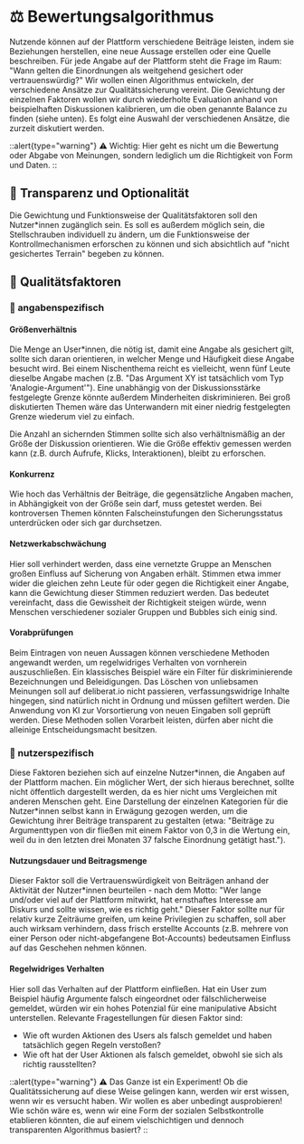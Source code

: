 # ⚖️ Bewertungsalgorithmus

Nutzende können auf der Plattform verschiedene Beiträge leisten, indem sie Beziehungen herstellen, eine neue Aussage erstellen oder eine Quelle beschreiben. Für jede Angabe auf der Plattform steht die Frage im Raum: "Wann gelten die Einordnungen als weitgehend gesichert oder vertrauenswürdig?" Wir wollen einen Algorithmus entwickeln, der verschiedene Ansätze zur Qualitätssicherung vereint. Die Gewichtung der einzelnen Faktoren wollen wir durch wiederholte Evaluation anhand von beispielhaften Diskussionen kalibrieren, um die oben genannte Balance zu finden (siehe unten). Es folgt eine Auswahl der verschiedenen Ansätze, die zurzeit diskutiert werden.

::alert{type="warning"}
⚠️ Wichtig: Hier geht es nicht um die Bewertung oder Abgabe von Meinungen, sondern lediglich um die Richtigkeit von Form und Daten.
::

## 👀 Transparenz und Optionalität

Die Gewichtung und Funktionsweise der Qualitätsfaktoren soll den Nutzer\*innen zugänglich sein. Es soll es außerdem möglich sein, die Stellschrauben individuell zu ändern, um die Funktionsweise der Kontrollmechanismen erforschen zu können und sich absichtlich auf "nicht gesichertes Terrain" begeben zu können.

## 🧮 Qualitätsfaktoren

### 💬 angabenspezifisch

#### Größenverhältnis

Die Menge an User\*innen, die nötig ist, damit eine Angabe als gesichert gilt, sollte sich daran orientieren, in welcher Menge und Häufigkeit diese Angabe besucht wird.
Bei einem Nischenthema reicht es vielleicht, wenn fünf Leute dieselbe Angabe machen (z.B. "Das Argument XY ist tatsächlich vom Typ 'Analogie-Argument'"). Eine unabhängig von der Diskussionsstärke festgelegte Grenze könnte außerdem Minderheiten diskriminieren. Bei groß diskutierten Themen wäre das Unterwandern mit einer niedrig festgelegten Grenze wiederum viel zu einfach.

Die Anzahl an sichernden Stimmen sollte sich also verhältnismäßig an der Größe der Diskussion orientieren. Wie die Größe effektiv gemessen werden kann (z.B. durch Aufrufe, Klicks, Interaktionen), bleibt zu erforschen.

#### Konkurrenz

Wie hoch das Verhältnis der Beiträge, die gegensätzliche Angaben machen, in Abhängigkeit von der Größe sein darf, muss getestet werden. Bei kontroversen Themen könnten Falscheinstufungen den Sicherungsstatus unterdrücken oder sich gar durchsetzen.

#### Netzwerkabschwächung

Hier soll verhindert werden, dass eine vernetzte Gruppe an Menschen großen Einfluss auf Sicherung von Angaben erhält. Stimmen etwa immer wider die gleichen zehn Leute für oder gegen die Richtigkeit einer Angabe, kann die Gewichtung dieser Stimmen reduziert werden. Das bedeutet vereinfacht, dass die Gewissheit der Richtigkeit steigen würde, wenn Menschen verschiedener sozialer Gruppen und Bubbles sich einig sind.

#### Vorabprüfungen

Beim Eintragen von neuen Aussagen können verschiedene Methoden angewandt werden, um regelwidriges Verhalten von vornherein auszuschließen. Ein klassisches Beispiel wäre ein Filter für diskriminierende Bezeichnungen und Beleidigungen. Das Löschen von unliebsamen Meinungen soll auf deliberat.io nicht passieren, verfassungswidrige Inhalte hingegen, sind natürlich nicht in Ordnung und müssen gefiltert werden. Die Anwendung von KI zur Vorsortierung von neuen Eingaben soll geprüft werden. Diese Methoden sollen Vorarbeit leisten, dürfen aber nicht die alleinige Entscheidungsmacht besitzen.

### 🧑 nutzerspezifisch

Diese Faktoren beziehen sich auf einzelne Nutzer\*innen, die Angaben auf der Plattform machen. Ein möglicher Wert, der sich hieraus berechnet, sollte nicht öffentlich dargestellt werden, da es hier nicht ums Vergleichen mit anderen Menschen geht. Eine Darstellung der einzelnen Kategorien für die Nutzer\*innen selbst kann in Erwägung gezogen werden, um die Gewichtung ihrer Beiträge transparent zu gestalten (etwa: "Beiträge zu Argumenttypen von dir fließen mit einem Faktor von 0,3 in die Wertung ein, weil du in den letzten drei Monaten 37 falsche Einordnung getätigt hast.").

#### Nutzungsdauer und Beitragsmenge

Dieser Faktor soll die Vertrauenswürdigkeit von Beiträgen anhand der Aktivität der Nutzer\*innen beurteilen - nach dem Motto: "Wer lange und/oder viel auf der Plattform mitwirkt, hat ernsthaftes Interesse am Diskurs und sollte wissen, wie es richtig geht." Dieser Faktor sollte nur für relativ kurze Zeiträume greifen, um keine Privilegien zu schaffen, soll aber auch wirksam verhindern, dass frisch erstellte Accounts (z.B. mehrere von einer Person oder nicht-abgefangene Bot-Accounts) bedeutsamen Einfluss auf das Geschehen nehmen können.

#### Regelwidriges Verhalten

Hier soll das Verhalten auf der Plattform einfließen. Hat ein User zum Beispiel häufig Argumente falsch eingeordnet oder fälschlicherweise gemeldet, würden wir ein hohes Potenzial für eine manipulative Absicht unterstellen. Relevante Fragestellungen für diesen Faktor sind:

- Wie oft wurden Aktionen des Users als falsch gemeldet und haben tatsächlich gegen Regeln verstoßen?
- Wie oft hat der User Aktionen als falsch gemeldet, obwohl sie sich als richtig rausstellten?

::alert{type="warning"}
⚠️ Das Ganze ist ein Experiment! Ob die Qualitätssicherung auf diese Weise gelingen kann, werden wir erst wissen, wenn wir es versucht haben. Wir wollen es aber unbedingt ausprobieren! Wie schön wäre es, wenn wir eine Form der sozialen Selbstkontrolle etablieren könnten, die auf einem vielschichtigen und dennoch transparenten Algorithmus basiert?
::

<!-- ## Qualität einer Aussage

Qualität vs. Validität vs. Verifizität vs. ...
Aussagenqualität vs. Argumentqualität

Faktoren, die die Qualität einer Aussage abwerten:

- Es gibt gar keine Belege oder dafürsprechende Argumente
- Es gibt weder Belege noch dafürsprechende Argumente mit Mindestqualität

## Bewertung

Bei verwandten Projekten ist die Abstimmung oder Bewertung von Aussagen ein zentrales Element. Bei deliberat.io soll es nicht darum gehen, gegeneinander abzustimmen, sondern um das Überblicken von verschiedenen Perspektiven.

- für Rechtschreibprüfung und Formulierungsdetails
- mehrere accounts gefahrenpotenzial?
- anonymität vs. identität
-->
